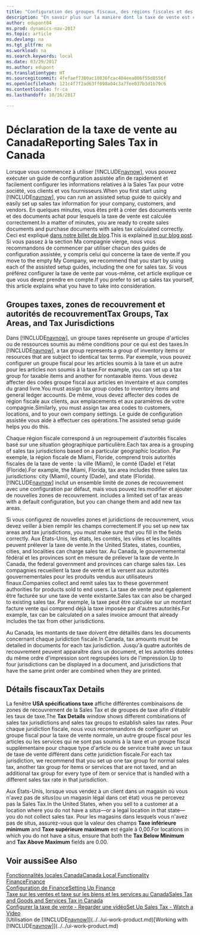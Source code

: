 ```yaml
---
title: "Configuration des groupes fiscaux, des régions fiscales et des juridictions fiscales aux États-Unis et au Canada"
description: "En savoir plus sur la manière dont la taxe de vente est configurée, et sur le fonctionnement des groupes fiscaux, des régions fiscales (états, comtés, villes et localités), des juridictions de taxe et des spécifications de taxe."
author: edupont04
ms.prod: dynamics-nav-2017
ms.topic: article
ms.devlang: na
ms.tgt_pltfrm: na
ms.workload: na
ms.search.keywords: local
ms.date: 03/29/2017
ms.author: edupont
ms.translationtype: HT
ms.sourcegitcommit: 4fefaef7380ac10836fcac404eea006f55d8556f
ms.openlocfilehash: 121c4f7f2ad63ff098a04c3a7fee037b3d1b79c6
ms.contentlocale: fr-ca
ms.lasthandoff: 10/16/2017

---
```

# <a name="reporting-sales-tax-in-canada"></a><span data-ttu-id="fec32-103">Déclaration de la taxe de vente au Canada</span><span class="sxs-lookup"><span data-stu-id="fec32-103">Reporting Sales Tax in Canada</span></span>
<span data-ttu-id="fec32-104">Lorsque vous commencez à utiliser [!INCLUDE[navnow](../../includes/navnow_md.md)], vous pouvez exécuter un guide de configuration assistée afin de rapidement et facilement configurer les informations relatives à la Sales Tax pour votre société, vos clients et vos fournisseurs.</span><span class="sxs-lookup"><span data-stu-id="fec32-104">When you first start using [!INCLUDE[navnow](../../includes/navnow_md.md)], you can run an assisted setup guide to quickly and easily set up sales tax information for your company, customers, and vendors.</span></span> <span data-ttu-id="fec32-105">En quelques minutes, vous êtes prêt à créer des documents vente et des documents achat pour lesquels la taxe de vente est calculée correctement.</span><span class="sxs-lookup"><span data-stu-id="fec32-105">In a matter of minutes, you are ready to create sales documents and purchase documents with sales tax calculated correctly.</span></span> <span data-ttu-id="fec32-106">Ceci est expliqué [dans notre billet de blog](https://madeira.microsoft.com/blog/sales-tax-setup-made-easy).</span><span class="sxs-lookup"><span data-stu-id="fec32-106">This is explained [in our blog post](https://madeira.microsoft.com/blog/sales-tax-setup-made-easy).</span></span>
<span data-ttu-id="fec32-107">Si vous passez à la section Ma compagnie vierge, nous vous recommandons de commencer par utiliser chacun des guides de configuration assistée, y compris celui qui concerne la taxe de vente.</span><span class="sxs-lookup"><span data-stu-id="fec32-107">If you move to the empty My Company, we recommend that you start by using each of the assisted setup guides, including the one for sales tax.</span></span> <span data-ttu-id="fec32-108">Si vous préférez configurer la taxe de vente par vous-même, cet article explique ce que vous devez prendre en compte.</span><span class="sxs-lookup"><span data-stu-id="fec32-108">If you prefer to set up sales tax yourself, this article explains what you have to take into consideration.</span></span>  

## <a name="tax-groups-tax-areas-and-tax-jurisdictions"></a><span data-ttu-id="fec32-109">Groupes taxes, zones de recouvrement et autorités de recouvrement</span><span class="sxs-lookup"><span data-stu-id="fec32-109">Tax Groups, Tax Areas, and Tax Jurisdictions</span></span>
<span data-ttu-id="fec32-110">Dans [!INCLUDE[navnow](../../includes/navnow_md.md)], un groupe taxes représente un groupe d'articles ou de ressources soumis au même conditions pour ce qui est des taxes.</span><span class="sxs-lookup"><span data-stu-id="fec32-110">In [!INCLUDE[navnow](../../includes/navnow_md.md)], a tax group represents a group of inventory items or resources that are subject to identical tax terms.</span></span> <span data-ttu-id="fec32-111">Par exemple, vous pouvez configurer un groupe fiscal pour les articles soumis à la taxe et un autre pour les articles non soumis à la taxe.</span><span class="sxs-lookup"><span data-stu-id="fec32-111">For example, you can set up a tax group for taxable items and another for nontaxable items.</span></span> <span data-ttu-id="fec32-112">Vous devez affecter des codes groupe fiscal aux articles en inventaire et aux comptes du grand livre.</span><span class="sxs-lookup"><span data-stu-id="fec32-112">You must assign tax group codes to inventory items and general ledger accounts.</span></span> <span data-ttu-id="fec32-113">De même, vous devez affecter des codes de région fiscale aux clients, aux emplacements et aux paramètres de votre compagnie.</span><span class="sxs-lookup"><span data-stu-id="fec32-113">Similarly, you must assign tax area codes to customers, locations, and to your own company settings.</span></span> <span data-ttu-id="fec32-114">Le guide de configuration assistée vous aide à effectuer ces opérations.</span><span class="sxs-lookup"><span data-stu-id="fec32-114">The assisted setup guide helps you do this.</span></span>  

<span data-ttu-id="fec32-115">Chaque région fiscale correspond à un regroupement d'autorités fiscales basé sur une situation géographique particulière.</span><span class="sxs-lookup"><span data-stu-id="fec32-115">Each tax area is a grouping of sales tax jurisdictions based on a particular geographic location.</span></span> <span data-ttu-id="fec32-116">Par exemple, la région fiscale de Miami, Floride, comprend trois autorités fiscales de la taxe de vente : la ville (Miami), le comté (Dade) et l'état (Floride).</span><span class="sxs-lookup"><span data-stu-id="fec32-116">For example, the Miami, Florida, tax area includes three sales tax jurisdictions: city (Miami), county (Dade), and state (Florida).</span></span> [!INCLUDE[navnow](../../includes/navnow_md.md)]<span data-ttu-id="fec32-117"> inclut un ensemble limité de zones de recouvrement avec une configuration par défaut, mais vous pouvez les modifier et ajouter de nouvelles zones de recouvrement.</span><span class="sxs-lookup"><span data-stu-id="fec32-117"> includes a limited set of tax areas with a default configuration, but you can change them and add new tax areas.</span></span>  

<span data-ttu-id="fec32-118">Si vous configurez de nouvelles zones et juridictions de recouvrement, vous devez veiller à bien remplir les champs correctement.</span><span class="sxs-lookup"><span data-stu-id="fec32-118">If you set up new tax areas and tax jurisdictions, you must make sure that you fill in the fields correctly.</span></span> <span data-ttu-id="fec32-119">Aux États-Unis, les états, les comtés, les villes et les localités peuvent prélever la taxe de vente.</span><span class="sxs-lookup"><span data-stu-id="fec32-119">In the United States, states, counties, cities, and localities can charge sales tax.</span></span> <span data-ttu-id="fec32-120">Au Canada, le gouvernemental fédéral et les provinces sont en mesure de prélever la taxe de vente.</span><span class="sxs-lookup"><span data-stu-id="fec32-120">In Canada, the federal government and provinces can charge sales tax.</span></span> <span data-ttu-id="fec32-121">Les compagnies recueillent la taxe de vente et la versent aux autorités gouvernementales pour les produits vendus aux utilisateurs finaux.</span><span class="sxs-lookup"><span data-stu-id="fec32-121">Companies collect and remit sales tax to these government authorities for products sold to end users.</span></span> <span data-ttu-id="fec32-122">La taxe de vente peut également être facturée sur une taxe de vente existante.</span><span class="sxs-lookup"><span data-stu-id="fec32-122">Sales tax can also be charged to existing sales tax.</span></span> <span data-ttu-id="fec32-123">Par exemple, la taxe peut être calculée sur un montant facture vente qui comprend déjà la taxe imposée par d'autres autorités.</span><span class="sxs-lookup"><span data-stu-id="fec32-123">For example, tax can be calculated on a sales invoice amount that already includes the tax from other jurisdictions.</span></span>  

<span data-ttu-id="fec32-124">Au Canada, les montants de taxe doivent être détaillés dans les documents concernant chaque juridiction fiscale.</span><span class="sxs-lookup"><span data-stu-id="fec32-124">In Canada, tax amounts must be detailed in documents for each tax jurisdiction.</span></span> <span data-ttu-id="fec32-125">Jusqu'à quatre autorités de recouvrement peuvent apparaître dans un document, et les autorités dotées du même ordre d'impression sont regroupées lors de l'impression.</span><span class="sxs-lookup"><span data-stu-id="fec32-125">Up to four jurisdictions can be displayed in a document, and jurisdictions that have the same print order are combined when they are printed.</span></span>  

## <a name="tax-details"></a><span data-ttu-id="fec32-126">Détails fiscaux</span><span class="sxs-lookup"><span data-stu-id="fec32-126">Tax Details</span></span>
<span data-ttu-id="fec32-127">La fenêtre **USA spécifications taxe** affiche différentes combinaisons de zones de recouvrement de la Sales Tax et de groupes de taxe afin d'établir les taux de taxe.</span><span class="sxs-lookup"><span data-stu-id="fec32-127">The **Tax Details** window shows different combinations of sales tax jurisdictions and sales tax groups to establish sales tax rates.</span></span> <span data-ttu-id="fec32-128">Pour chaque juridiction fiscale, nous vous recommandons de configurer un groupe fiscal pour la taxe de vente normale, un autre groupe fiscal pour les articles ou les services qui ne sont pas soumis à la taxe et un groupe fiscal supplémentaire pour chaque type d'article ou de service traité avec un taux de taxe de vente différent dans cette juridiction fiscale.</span><span class="sxs-lookup"><span data-stu-id="fec32-128">For each tax jurisdiction, we recommend that you set up one tax group for normal sales tax, another tax group for items or services that are not taxed, and an additional tax group for every type of item or service that is handled with a different sales tax rate in that jurisdiction.</span></span>  

<span data-ttu-id="fec32-129">Aux États-Unis, lorsque vous vendez à un client dans un magasin où vous n'avez pas de *situs*(ou un magasin légal dans cet état) vous ne percevez pas la Sales Tax.</span><span class="sxs-lookup"><span data-stu-id="fec32-129">In the United States, when you sell to a customer at a location where you do not have a *situs*—or a legal location in that state—you do not collect sales tax.</span></span> <span data-ttu-id="fec32-130">Pour les magasins dans lesquels vous n'avez pas de situs, assurez-vous que la valeur des champs **Taxe inférieure minimum** and **Taxe supérieure maximum** est égale à 0,00.</span><span class="sxs-lookup"><span data-stu-id="fec32-130">For locations in which you do not have a situs, ensure that both the **Tax Below Minimum** and **Tax Above Maximum** fields are 0.00.</span></span>  

## <a name="see-also"></a><span data-ttu-id="fec32-131">Voir aussi</span><span class="sxs-lookup"><span data-stu-id="fec32-131">See Also</span></span>
[<span data-ttu-id="fec32-132">Fonctionnalités locales Canada</span><span class="sxs-lookup"><span data-stu-id="fec32-132">Canada Local Functionality</span></span>](canada-local-functionality.md)  
[<span data-ttu-id="fec32-133">Finance</span><span class="sxs-lookup"><span data-stu-id="fec32-133">Finance</span></span>](../../finance.md)  
[<span data-ttu-id="fec32-134">Configuration de Finance</span><span class="sxs-lookup"><span data-stu-id="fec32-134">Setting Up Finance</span></span>](../../finance-setup-finance.md)  
[<span data-ttu-id="fec32-135">Taxe sur les ventes et taxe sur les biens et les services au Canada</span><span class="sxs-lookup"><span data-stu-id="fec32-135">Sales Tax and Goods and Services Tax in Canada</span></span>](sales-tax-goods-services.md)  
[<span data-ttu-id="fec32-136">Configurer la taxe de vente - Regarder une vidéo</span><span class="sxs-lookup"><span data-stu-id="fec32-136">Set Up Sales Tax - Watch a Video</span></span>](https://www.youtube.com/watch?v=qMs4BoSytN8&index=13&list=PLcakwueIHoT8K1m148oMqo7amR2a7Bz-8)  
<span data-ttu-id="fec32-137">[Utilisation de [!INCLUDE[navnow](../../includes/navnow_md.md)]](../../ui-work-product.md)</span><span class="sxs-lookup"><span data-stu-id="fec32-137">[Working with [!INCLUDE[navnow](../../includes/navnow_md.md)]](../../ui-work-product.md)</span></span>  


